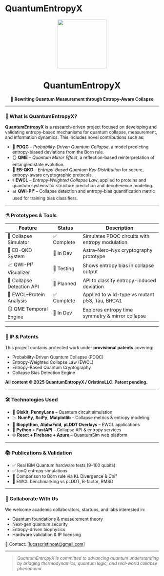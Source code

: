 # QuantumEntropyX
<div align="center">

<img src="https://github.com/QuantumEntropyX.png" width="160"/>

# QuantumEntropyX

🚀 **Rewriting Quantum Measurement through Entropy-Aware Collapse**

</div>

---

### 🧠 What is QuantumEntropyX?

**QuantumEntropyX** is a research-driven project focused on developing and validating entropy-based mechanisms for quantum collapse, measurement, and information dynamics. This includes novel contributions such as:

- 🧬 **PDQC** – *Probability-Driven Quantum Collapse*, a model predicting entropy-biased deviations from the Born rule.
- 🪞 **QME** – *Quantum Mirror Effect*, a reflection-based reinterpretation of entangled state evolution.
- 🔐 **EB-QKD** – *Entropy-Based Quantum Key Distribution* for secure, entropy-aware cryptographic protocols.
- 🌀 **EWCL** – *Entropy-Weighted Collapse Law*, applied to proteins and quantum systems for structure prediction and decoherence modeling.
- 📊 **QWI-PI²** – Collapse detection and entropy-bias quantification metric used for training bias classifiers.

---

### ⚗️ Prototypes & Tools

| Feature | Status | Description |
|--------|--------|-------------|
| 🔬 Collapse Simulator | ✅ Complete | Simulates PDQC circuits with entropy modulation |
| 🔐 EB-QKD System | 🔧 In Dev | Astra–Nero–Nyx cryptography prototype |
| 📈 QWI-PI² Visualizer | 🧪 Testing | Shows entropy bias in collapse output |
| 🧠 Collapse Detection API | 🔧 Planned | API to classify entropy-induced deviation |
| 🧬 EWCL–Protein Analysis | ✅ Complete | Applied to wild-type vs mutant p53, Tau, BRCA1 |
| 🪞 QME Temporal Engine | 🔧 In Dev | Explores entropy time symmetry & mirror collapse |

---

### 🔐 IP & Patents

This project contains protected work under **provisional patents** covering:
- Probability-Driven Quantum Collapse (PDQC)
- Entropy-Weighted Collapse Law (EWCL)
- Entropy-Based Quantum Cryptography
- Collapse Bias Detection Engine

**All content © 2025 QuantumEntropyX / CristinoLLC. Patent pending.**

---

### 🛠️ Technologies Used

- 🧪 **Qiskit**, **PennyLane** – Quantum circuit simulation
- 📉 **NumPy**, **SciPy**, **Matplotlib** – Collapse metrics & entropy modeling
- 🧬 **Biopython**, **AlphaFold**, **pLDDT Overlays** – EWCL applications
- 🧠 **Python + FastAPI** – Collapse API & entropy services
- 🌐 **React + Firebase + Azure** – QuantumSim web platform

---

### 📚 Publications & Validation

- ✅ Real IBM Quantum hardware tests (9–100 qubits)
- ✅ IonQ entropy simulations
- 🧪 Comparison to Born rule via KL Divergence & Chi²
- 🧬 EWCL benchmarking vs pLDDT, B-factor, RMSD

---

### 🤝 Collaborate With Us

We welcome academic collaborators, startups, and labs interested in:
- Quantum foundations & measurement theory
- Next-gen quantum security
- Entropy-driven biophysics
- Hardware validation & IP licensing

📧 Contact: [lucascristinoat@gmail.com]

---

> *QuantumEntropyX is committed to advancing quantum understanding by bridging thermodynamics, quantum logic, and real-world collapse phenomena.*
